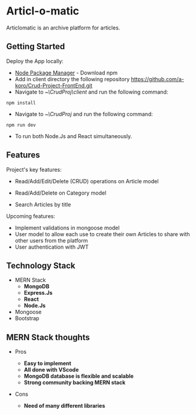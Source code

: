 # Articl-o-matic

Articlomatic is an archive platform for articles.

## Getting Started

Deploy the App locally:

* [Node Package Manager](https://www.npmjs.com/get-npm) - Download npm
* Add in client directory the following repository https://github.com/a-koro/Crud-Project-FrontEnd.git
* Navigate to *~\CrudProj\client*
 and run the following command:

```
npm install
```

* Navigate to *~\CrudProj*
 and run the following command:

```
npm run dev
```

* To run both Node.Js and React simultaneously.

## Features

Project's key features:

- Read/Add/Edit/Delete (CRUD) operations on Article model
- Read/Add/Delete on Category model

- Search Articles by title

Upcoming features:

- Implement validations in mongoose model
- User model to allow each use to create their own Articles to share with other users from the platform
- User authentication with JWT

## Technology Stack

* MERN Stack
    * **MongoDB**
    * **Express.Js**
    * **React**
    * **Node.Js**
* Mongoose
* Bootstrap

## MERN Stack thoughts

* Pros
    * **Easy to implement**
    * **All done with VScode**
    * **MongoDB database is flexible and scalable**
    * **Strong community backing MERN stack**

* Cons
    * **Need of many different libraries**
